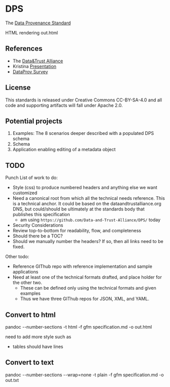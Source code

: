 # DPS

The [Data Provenance Standard](https://github.com/Data-and-Trust-Alliance/DPS/blob/main/specification.md)

HTML rendering out.html

## References

- The [Data&Trust Alliance](https://dataandtrustalliance.org/)
- Kristina [Presentation](https://dataandtrustalliance.org/our-initiatives/data-provenance-standards#review)
- [DataProv Survey](https://bit.ly/DataProvSurvey)

## License

This standards is released under Creative Commons CC-BY-SA-4.0 and all code and supporting artifacts will fall under Apache 2.0.

## Potential projects

1. Examples: The 8 scenarios deeper described with a populated DPS schema
2. Schema
3. Application enabling editing of a metadata object

## TODO

Punch List of work to do:

- Style (css) to produce numbered headers and anything else we want customized
- Need a canonical root from which all the technical needs reference. This is a technical anchor. It could be based on the dataandtrustalliance.org DNS, but could/should be ultimately at the standards body that publishes this specification
  - am using `https://github.com/Data-and-Trust-Alliance/DPS/` today
- Security Considerations
- Review top-to-bottom for readability, flow, and completeness
- Should there be a TOC?
- Should we manually number the headers? If so, then all links need to be fixed.

Other todo:

- Reference GIThub repo with reference implementation and sample applications
- Need at least one of the technical formats drafted, and place holder for the other two. 
  - These can be defined only using the technical formats and given examples
  - Thus we have three GIThub repos for JSON, XML, and YAML. 

## Convert to html

pandoc --number-sections -t html -f gfm specification.md -o out.html

need to add more style such as
- tables should have lines

## Convert to text

pandoc --number-sections --wrap=none -t plain -f gfm specification.md -o out.txt